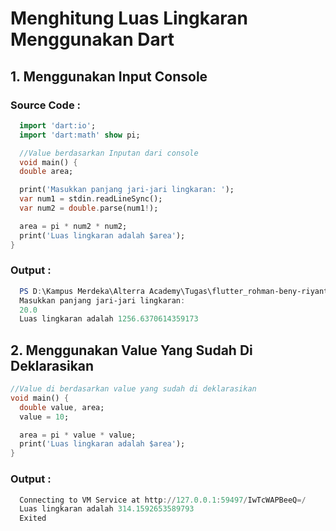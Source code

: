 # Menghitung Luas Lingkaran Menggunakan Dart

## 1. Menggunakan Input Console

### Source Code :

```dart
  import 'dart:io';
  import 'dart:math' show pi;

  //Value berdasarkan Inputan dari console
  void main() {
  double area;

  print('Masukkan panjang jari-jari lingkaran: ');
  var num1 = stdin.readLineSync();
  var num2 = double.parse(num1!);

  area = pi * num2 * num2;
  print('Luas lingkaran adalah $area');
}
```

### Output :
```PowerShell
  PS D:\Kampus Merdeka\Alterra Academy\Tugas\flutter_rohman-beny-riyanto\04_Introduction to Algorithm and Dart Programming\praktikum\praktikum_introduction_to_algorithm_and_dart_programming\bin> dart main.dart
  Masukkan panjang jari-jari lingkaran:
  20.0
  Luas lingkaran adalah 1256.6370614359173
```

## 2. Menggunakan Value Yang Sudah Di Deklarasikan


```dart
//Value di berdasarkan value yang sudah di deklarasikan
void main() {
  double value, area;
  value = 10;

  area = pi * value * value;
  print('Luas lingkaran adalah $area');
}
```

### Output :
```PowerShell
  Connecting to VM Service at http://127.0.0.1:59497/IwTcWAPBeeQ=/
  Luas lingkaran adalah 314.1592653589793
  Exited
```
